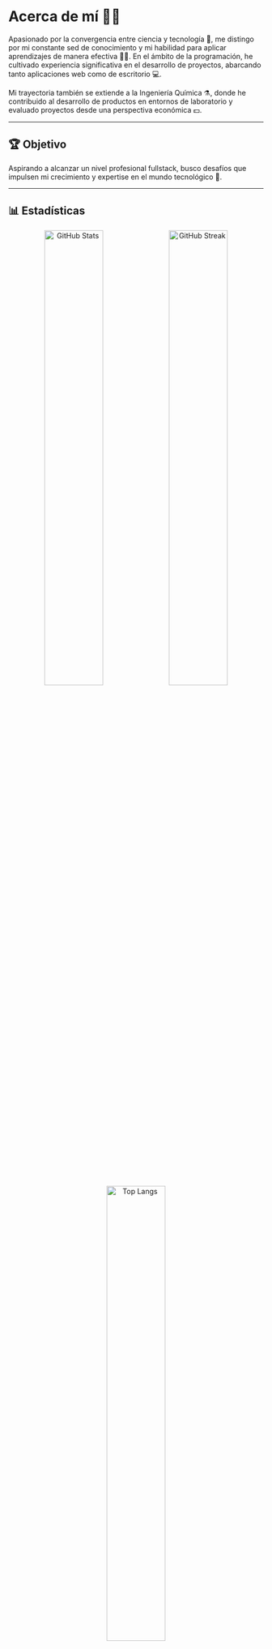 # Acerca de mí 👨‍💻

Apasionado por la convergencia entre ciencia y tecnología 🧪, me distingo por mi constante sed de conocimiento y mi habilidad para aplicar aprendizajes de manera efectiva 🧑‍🎓. En el ámbito de la programación, he cultivado experiencia significativa en el desarrollo de proyectos, abarcando tanto aplicaciones web como de escritorio 💻.

Mi trayectoria también se extiende a la Ingeniería Química ⚗️, donde he contribuido al desarrollo de productos en entornos de laboratorio y evaluado proyectos desde una perspectiva económica 💵.

---

## 🏆 Objetivo

Aspirando a alcanzar un nivel profesional fullstack, busco desafíos que impulsen mi crecimiento y expertise en el mundo tecnológico 🐍.

---

## 📊 Estadísticas

<p align="center">
  <img src="https://github-readme-stats.vercel.app/api?username=DTCarlox77&show_icons=true&theme=default&hide_title=false&include_all_commits=true&count_private=true" alt="GitHub Stats" width="48%" />
  <img src="https://github-readme-streak-stats.herokuapp.com?user=DTCarlox77&theme=default" alt="GitHub Streak" width="48%" />
</p>

<p align="center">
  <img src="https://github-readme-stats.vercel.app/api/top-langs/?username=DTCarlox77&layout=compact&theme=default" alt="Top Langs" width="48%" />
</p>

---

## 🚀 Tecnologías y Herramientas

<p align="center">
  <!-- Lenguajes -->
  <img src="https://img.shields.io/badge/Code-JavaScript-F7DF1E?style=for-the-badge&logo=javascript&logoColor=black" alt="JavaScript" />
  <img src="https://img.shields.io/badge/Code-TypeScript-3178C6?style=for-the-badge&logo=typescript&logoColor=white" alt="TypeScript" />
  <img src="https://img.shields.io/badge/Code-Python-3776AB?style=for-the-badge&logo=python&logoColor=white" alt="Python" />
  <img src="https://img.shields.io/badge/Code-C%23-239120?style=for-the-badge&logo=csharp&logoColor=white" alt="C#" />
  
  <!-- Frameworks y Librerías -->
  <img src="https://img.shields.io/badge/Framework-React-61DAFB?style=for-the-badge&logo=react&logoColor=black" alt="React" />
  <img src="https://img.shields.io/badge/Framework-Node.js-339933?style=for-the-badge&logo=nodedotjs&logoColor=white" alt="Node.js" />
  <img src="https://img.shields.io/badge/Framework-Django-092E20?style=for-the-badge&logo=django&logoColor=white" alt="Django" />

  <!-- Herramientas -->
  <img src="https://img.shields.io/badge/Tools-Docker-2496ED?style=for-the-badge&logo=docker&logoColor=white" alt="Docker" />
  <img src="https://img.shields.io/badge/Tools-Git-F05032?style=for-the-badge&logo=git&logoColor=white" alt="Git" />
  <img src="https://img.shields.io/badge/Tools-GitHub-181717?style=for-the-badge&logo=github&logoColor=white" alt="GitHub" />
  <img src="https://img.shields.io/badge/Tools-VSCode-007ACC?style=for-the-badge&logo=visualstudiocode&logoColor=white" alt="VSCode" />
</p>

---

## 💡 Frases Inspiradoras

- "Si lo puedes imaginar, lo puedes programar." - Leonidas Esteban.
- "El verdadero símbolo de la inteligencia no es el conocimiento, es la imaginación." - Albert Einstein.

---


